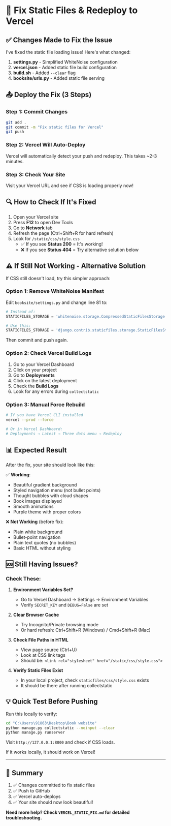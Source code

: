 # 🔧 Fix Static Files & Redeploy to Vercel

## ✅ Changes Made to Fix the Issue

I've fixed the static file loading issue! Here's what changed:

1. **settings.py** - Simplified WhiteNoise configuration
2. **vercel.json** - Added static file build configuration
3. **build.sh** - Added `--clear` flag
4. **booksite/urls.py** - Added static file serving

## 📤 Deploy the Fix (3 Steps)

### Step 1: Commit Changes
```bash
git add .
git commit -m "Fix static files for Vercel"
git push
```

### Step 2: Vercel Will Auto-Deploy
Vercel will automatically detect your push and redeploy. This takes ~2-3 minutes.

### Step 3: Check Your Site
Visit your Vercel URL and see if CSS is loading properly now!

## 🔍 How to Check If It's Fixed

1. Open your Vercel site
2. Press **F12** to open Dev Tools
3. Go to **Network** tab
4. Refresh the page (Ctrl+Shift+R for hard refresh)
5. Look for `/static/css/style.css`
   - ✅ If you see **Status 200** = It's working!
   - ❌ If you see **Status 404** = Try alternative solution below

## ⚠️ If Still Not Working - Alternative Solution

If CSS still doesn't load, try this simpler approach:

### Option 1: Remove WhiteNoise Manifest

Edit `booksite/settings.py` and change line 81 to:

```python
# Instead of:
STATICFILES_STORAGE = 'whitenoise.storage.CompressedStaticFilesStorage'

# Use this:
STATICFILES_STORAGE = 'django.contrib.staticfiles.storage.StaticFilesStorage'
```

Then commit and push again.

### Option 2: Check Vercel Build Logs

1. Go to your Vercel Dashboard
2. Click on your project
3. Go to **Deployments**
4. Click on the latest deployment
5. Check the **Build Logs**
6. Look for any errors during `collectstatic`

### Option 3: Manual Force Rebuild

```bash
# If you have Vercel CLI installed
vercel --prod --force

# Or in Vercel Dashboard:
# Deployments → Latest → Three dots menu → Redeploy
```

## 📊 Expected Result

After the fix, your site should look like this:

✅ **Working**:
- Beautiful gradient background
- Styled navigation menu (not bullet points)
- Thought bubbles with cloud shapes
- Book images displayed
- Smooth animations
- Purple theme with proper colors

❌ **Not Working** (before fix):
- Plain white background
- Bullet-point navigation
- Plain text quotes (no bubbles)
- Basic HTML without styling

## 🆘 Still Having Issues?

### Check These:

1. **Environment Variables Set?**
   - Go to Vercel Dashboard → Settings → Environment Variables
   - Verify `SECRET_KEY` and `DEBUG=False` are set

2. **Clear Browser Cache**
   - Try Incognito/Private browsing mode
   - Or hard refresh: Ctrl+Shift+R (Windows) / Cmd+Shift+R (Mac)

3. **Check File Paths in HTML**
   - View page source (Ctrl+U)
   - Look at CSS link tags
   - Should be: `<link rel="stylesheet" href="/static/css/style.css">`

4. **Verify Static Files Exist**
   - In your local project, check `staticfiles/css/style.css` exists
   - It should be there after running collectstatic

## 💡 Quick Test Before Pushing

Run this locally to verify:

```bash
cd "C:\Users\91863\Desktop\Book website"
python manage.py collectstatic --noinput --clear
python manage.py runserver
```

Visit `http://127.0.0.1:8000` and check if CSS loads.

If it works locally, it should work on Vercel!

---

## 🎯 Summary

1. ✅ Changes committed to fix static files
2. ✅ Push to GitHub
3. ✅ Vercel auto-deploys  
4. ✅ Your site should now look beautiful!

**Need more help? Check `VERCEL_STATIC_FIX.md` for detailed troubleshooting.**















